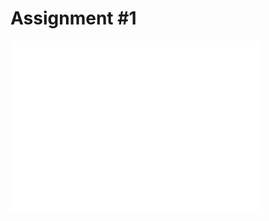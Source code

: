 [//]: # (Just a quick Github Pages site to help students learn basic HTML, CSS and Markdown)
# Assignment #1
<iframe title="Average Number of Facebook Likes Per UK Government Post" aria-label="Bar Chart" src="//datawrapper.dwcdn.net/XXCfm/1/" scrolling="no" frameborder="0" style="border: none;" width="400" height="275"></iframe>
